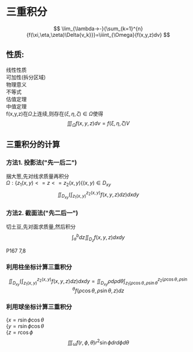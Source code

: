 # 三重积分  
$$ \lim_{\lambda→-}{\sum_{k=1}^{n}{f(\xi,\eta,\zeta)\Delta{v_k}}}=\iiint_{\Omega}{f(x,y,z)dv} $$
## 性质:  
线性性质  
可加性(拆分区域)  
物理意义  
不等式  
估值定理  
中值定理  
f(x,y,z)在$\Omega$上连续,则存在$(\xi,\eta,\zeta)\in{\Omega}$使得  
$$ \iiint_{\Omega}{f(x,y,z)dv}=f(\xi,\eta,\zeta)V $$
## 三重积分的计算
### 方法1. 投影法("先一后二")  
捆大葱,先对线求质量再积分  
$\Omega:\{z_1(x,y)<=z<=z_2(x,y) \{(x,y)\in{D_{xy}}$
$$ \iint_{D_{xy}}({\int_{z_1(x,y)}^{z_2(x,y)}{f(x,y,z)dz})dxdy} $$
### 方法2. 截面法("先二后一")
切土豆,先对面求质量,然后积分  
$$ \int_{a}^{b}dz{\iint_{D_z}{f(x,y,z)dxdy}} $$


P167 
7,8



### 利用柱坐标计算三重积分  
$$ \iint_{D_{xy}}({\int_{z_1(x,y)}^{z_2(x,y)}{f(x,y,z)dz})dxdy}=\iint_{D_{xy}}{\rho d\rho d\theta}\int_{z_1(\rho\cos\theta,\rho\sin\theta}^{z_2(\rho\cos\theta,\rho\sin\theta}{f(\rho\cos\theta,\rho\sin\theta,z)dz} $$

### 利用球坐标计算三重积分  
$\{x=r\sin\phi\cos\theta$  
$\{y=r\sin\phi\cos\theta$  
$\{z=r\cos\phi$  
$$ \iiint_{\omega}{f(r,\phi,\theta){r^2\sin\phi{drd\phi d\theta}}} $$

